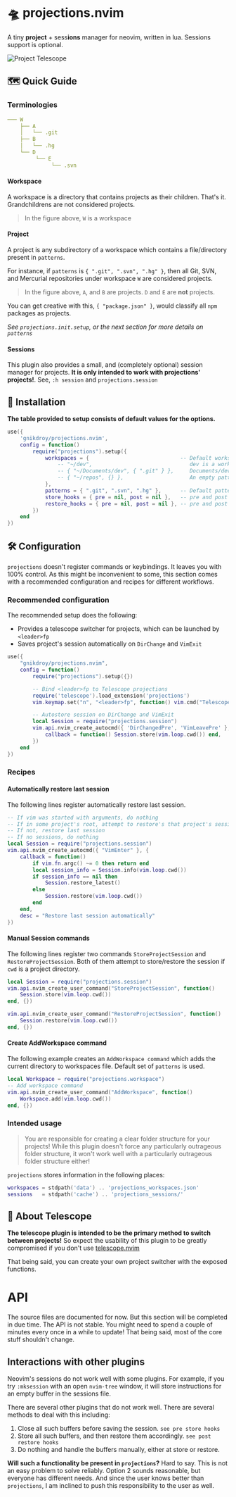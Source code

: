 # 🛸 projections.nvim

A tiny **project** + sess**ions** manager for neovim, written in lua. Sessions support is optional.

![Project Telescope](https://user-images.githubusercontent.com/30725674/201514449-64b3a132-2147-4e07-b069-f02e57d389e4.gif)

## 🗺️ Quick Guide

### Terminologies

```yaml
─── W
    ├── A
    │   └── .git
    ├── B
    │   └── .hg
    └── D
         └── E
              └── .svn
```
#### Workspace

A workspace is a directory that contains projects as their children. That's it.
Grandchildrens are not considered projects.

> In the figure above, `W` is a workspace

#### Project

A project is any subdirectory of a workspace which contains a file/directory present in `patterns`.

For instance, if `patterns` is `{ ".git", ".svn", ".hg" }`, then all Git, SVN,
and Mercurial repositories under workspace `W` are considered projects.

> In the figure above, `A`, and `B` are projects. `D` and `E` are **not** projects.

You can get creative with this, `{ "package.json" }`, would classify all `npm` packages as projects.

*See `projections.init.setup`, or the next section for more details on `patterns`*

#### Sessions

This plugin also provides a small, and (completely optional) session manager for projects.
**It is only intended to work with projections' projects!**. See, `:h session` and `projections.session`

## 🔌 Installation

**The table provided to setup consists of default values for the options.**

```lua
use({ 
    'gnikdroy/projections.nvim',
    config = function()
        require("projections").setup({
            workspaces = {                             -- Default workspaces to search for 
                -- "~/dev",                               dev is a workspace. default patterns is used (specified below)
                -- { "~/Documents/dev", { ".git" } },     Documents/dev is a workspace. patterns = { ".git" }
                -- { "~/repos", {} },                     An empty pattern list indicates that all subfolders are considered projects
            },
            patterns = { ".git", ".svn", ".hg" },      -- Default patterns to use if none were specified. These are NOT regexps.
            store_hooks = { pre = nil, post = nil },   -- pre and post hooks for store_session, callable | nil
            restore_hooks = { pre = nil, post = nil }, -- pre and post hooks for restore_session, callable | nil
        })
    end
})
```

## 🛠️ Configuration

`projections` doesn't register commands or keybindings. It leaves you with 100% control.
As this might be inconvenient to some, this section comes with a recommended configuration 
and recipes for different workflows.

### Recommended configuration

The recommended setup does the following:

* Provides a telescope switcher for projects, which can be launched by `<leader>fp`
* Saves project's session automatically on `DirChange` and `VimExit`

```lua
use({
    "gnikdroy/projections.nvim",
    config = function()
        require("projections").setup({})

        -- Bind <leader>fp to Telescope projections
        require('telescope').load_extension('projections')
        vim.keymap.set("n", "<leader>fp", function() vim.cmd("Telescope projections") end)

        -- Autostore session on DirChange and VimExit
        local Session = require("projections.session")
        vim.api.nvim_create_autocmd({ 'DirChangedPre', 'VimLeavePre' }, {
            callback = function() Session.store(vim.loop.cwd()) end,
        })
    end
})
```
### Recipes

#### Automatically restore last session

The following lines register automatically restore last session.

```lua
-- If vim was started with arguments, do nothing
-- If in some project's root, attempt to restore's that project's session
-- If not, restore last session
-- If no sessions, do nothing
local Session = require("projections.session")
vim.api.nvim_create_autocmd({ "VimEnter" }, {
    callback = function()
        if vim.fn.argc() ~= 0 then return end
        local session_info = Session.info(vim.loop.cwd())
        if session_info == nil then
            Session.restore_latest()
        else
            Session.restore(vim.loop.cwd())
        end
    end,
    desc = "Restore last session automatically"
})
```

#### Manual Session commands

The following lines register two commands `StoreProjectSession` and `RestoreProjectSession`.
Both of them attempt to store/restore the session if `cwd` is a project directory.

```lua
local Session = require("projections.session")
vim.api.nvim_create_user_command("StoreProjectSession", function()
    Session.store(vim.loop.cwd())
end, {})

vim.api.nvim_create_user_command("RestoreProjectSession", function()
    Session.restore(vim.loop.cwd())
end, {})
```

#### Create AddWorkspace command

The following example creates an `AddWorkspace command`
which adds the current directory to workspaces file. Default set of `patterns` is used.

```lua
local Workspace = require("projections.workspace")
-- Add workspace command
vim.api.nvim_create_user_command("AddWorkspace", function() 
    Workspace.add(vim.loop.cwd()) 
end, {})
```

### Intended usage

> You are responsible for creating a clear folder structure for your projects!
While this plugin doesn't force any particularly outrageous folder structure,
it won't work well with a particularly outrageous folder structure either!

`projections` stores information in the following places:

```lua
workspaces = stdpath('data') .. 'projections_workspaces.json'
sessions   = stdpath('cache') .. 'projections_sessions/'
```

## 🔭 About Telescope

**The telescope plugin is intended to be the primary method to switch between projects!**
So expect the usability of this plugin to be greatly compromised if you don't use 
[telescope.nvim](https://github.com/nvim-telescope/telescope.nvim)

That being said, you can create your own project switcher with the exposed functions.

# API

The source files are documented for now. But this section will be completed in due time.
The API is not stable. You might need to spend a couple of minutes every once in a while to update!
That being said, most of the core stuff shouldn't change.

## Interactions with other plugins

Neovim's sessions do not work well with some plugins. For example, if you try `:mksession` with an open
`nvim-tree` window, it will store instructions for an empty buffer in the sessions file.

There are several other plugins that do not work well. There are several methods to deal with this including:

1. Close all such buffers before saving the session. `see pre store hooks`
2. Store all such buffers, and then restore them accordingly. `see post restore hooks`
3. Do nothing and handle the buffers manually, either at store or restore.

**Will such a functionality be present in `projections`?** Hard to say. This is not an easy problem to solve reliably.
Option 2 sounds reasonable, but everyone has different needs.
And since the user knows better than `projections`, I am inclined to push this responsibility to the user as well.
